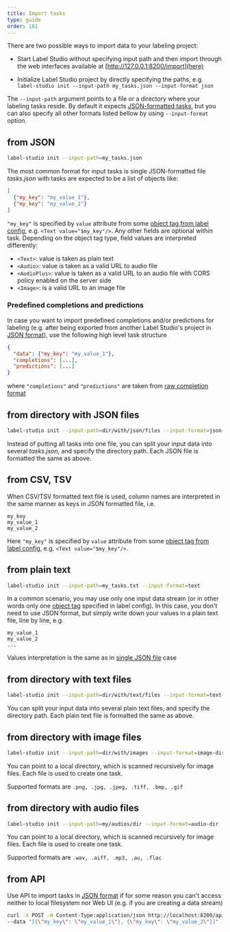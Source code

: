 ```yaml
---
title: Import tasks
type: guide
order: 101
---
```


There are two possible ways to import data to your labeling project:

 - Start Label Studio without specifying input path and then import through the web interfaces available at [http://127.0.0.1:8200/import](here)

 - Initialize Label Studio project by directly specifying the paths, e.g. `label-studio init --input-path my_tasks.json --input-format json`

The `--input-path` argument points to a file or a directory where your labeling tasks reside. By default it expects [JSON-formatted tasks](config.html#JSON-file),
but you can also specify all other formats listed bellow by using `--input-format` option. 


## from JSON

```bash
label-studio init --input-path=my_tasks.json
```

The most common format for input tasks is single JSON-formatted file _tasks.json_ with tasks are expected to be a list of objects like:
```json
[
  {"my_key": "my_value_1"},
  {"my_key": "my_value_2"}
]
```
`"my_key"` is specified by `value` attribute from some [object tag from label config](/tags/text.html), e.g. `<Text value="$my_key"/>`. Any other fields are optional within task.
Depending on the object tag type, field values are interpreted differently:

- `<Text>`: value is taken as plain text
- `<Audio>`: value is taken as a valid URL to audio file
- `<AudioPlus>`: value is taken as a valid URL to an audio file with CORS policy enabled on the server side
- `<Image>`: is a valid URL to an image file

### Predefined completions and predictions

In case you want to import predefined completions and/or predictions for labeling (e.g. after being exported from another Label Studio's project in [JSON format](#Export-data)),
use the following high level task structure
```json
{
  "data": {"my_key": "my_value_1"},
  "completions": [...],
  "predictions": [...]
}
```
where `"completions"` and `"predictions"` are taken from [raw completion format](completions.html#Completion-fields)

## from directory with JSON files

```bash
label-studio init --input-path=dir/with/json/files --input-format=json-dir
```

Instead of putting all tasks into one file, you can split your input data into several _tasks.json_, and specify the directory path. Each JSON file is formatted the same as above.

## from CSV, TSV

When CSV/TSV formatted text file is used, column names are interpreted in the same manner as keys in JSON formatted file, i.e.
```csv
my_key
my_value_1
my_value_2
```
Here `"my_key"` is specified by `value` attribute from some [object tag from label config](/tags/text.html), e.g. `<Text value="$my_key"/>`.

## from plain text

```bash
label-studio init --input-path=my_tasks.txt --input-format=text
```

In a common scenario, you may use only one input data stream (or in other words only one [object tag](/tags) specified in label config). In this case, you don't need to use JSON format, but simply write down your values in a plain text file, line by line, e.g.

```text
my_value_1
my_value_2
...
```
Values interpretation is the same as in [single JSON file](tasks.html#from-JSON) case


## from directory with text files

```bash
label-studio init --input-path=dir/with/text/files --input-format=text-dir
```

You can split your input data into several plain text files, and specify the directory path. Each plain text file is formatted the same as above.

## from directory with image files

```bash
label-studio init --input-path=dir/with/images --input-format=image-dir
```

You can point to a local directory, which is scanned recursively for image files. Each file is used to create one task. 

Supported formats are `.png, .jpg, .jpeg, .tiff, .bmp, .gif`

## from directory with audio files

```bash
label-studio init --input-path=my/audios/dir --input-format=audio-dir
```

You can point to a local directory, which is scanned recursively for image files. Each file is used to create one task. 

Supported formats are `.wav, .aiff, .mp3, .au, .flac`

## from API

Use API to import tasks in [JSON format](tasks.html#from-JSON) if for some reason you can't access neither to local filesystem nor Web UI (e.g. if you are creating a data stream)

```bash
curl -X POST -H Content-Type:application/json http://localhost:8200/api/import \
--data "[{\"my_key\": \"my_value_1\"}, {\"my_key\": \"my_value_2\"}]"
```
